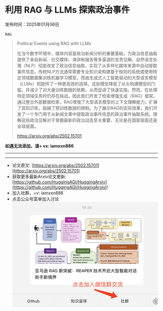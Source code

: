 # 利用 RAG 与 LLMs 探索政治事件
发布时间：2025年01月06日

`RAG`
> Political Events using RAG with LLMs
>
> 在当今数字环境中，媒体内容是政治新闻分析的重要基础，为政治信息抽取提供了来自新闻、社交媒体、演讲和报告等多渠道的宝贵见解。自然语言处理（NLP）彻底改变了政治信息抽取，实现了从多样化媒体来源中自动提取事件信息。传统NLP方法通常需要专业知识来构建基于规则的系统或使用特定领域数据集训练机器学习模型，而由生成式人工智能驱动的大型语言模型（LLMs）则提供了一种更高效的选择。这些模型降低了从头构建模型的门槛，并减少了对大量训练数据的依赖，从而促进了快速实施。然而，在处理特定领域任务时仍存在挑战，因此我们开发了检索增强生成（RAG）框架。通过整合外部数据检索，RAG增强了大型语言模型的上下文理解能力，扩展了其知识库，超越了预训练数据的限制。为了展示RAG的实际效果，我们开发了一个专门用于从新闻文章中提取政治事件信息的政治事件抽取系统。理解这些政治见解对于掌握最新的政治动态至关重要，无论是在国家层面还是全球层面。
>
> https://arxiv.org/abs/2502.15701

**如遇无法添加，请+ vx: iamxxn886**
<hr />


<hr />

- 论文原文: [https://arxiv.org/abs/2502.15701](https://arxiv.org/abs/2502.15701)
- 获取更多最新Arxiv论文更新: [https://github.com/HuggingAGI/HuggingArxiv](https://github.com/HuggingAGI/HuggingArxiv)!
- 加入社群，+v: iamxxn886
- 点击公众号菜单加入讨论
![](https://raw.githubusercontent.com/HuggingAGI/wx_assets/main/2024/07/31/1722434818326-94339e92-22f1-4472-9d27-fed232f70b5d.jpeg)